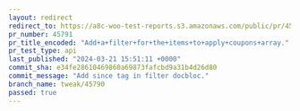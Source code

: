 ```yaml
---
layout: redirect
redirect_to: https://a8c-woo-test-reports.s3.amazonaws.com/public/pr/45791/api/index.html
pr_number: 45791
pr_title_encoded: "Add+a+filter+for+the+items+to+apply+coupons+array."
pr_test_type: api
last_published: "2024-03-21 15:51:11 +0000"
commit_sha: e34fe28610469860a69873fafcbd9a31b4d26d80
commit_message: "Add since tag in filter docbloc."
branch_name: tweak/45790
passed: true
---
```

